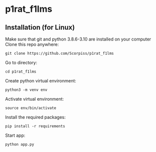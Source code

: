 # p1rat_f1lms
## Installation (for Linux)
  Make sure that git and python 3.8.6-3.10 are installed on your computer
  Clone this repo anywhere:
  ```
  git clone https://github.com/Scorpiss/p1rat_f1lms
  ```
  Go to directory:
  ```
  cd p1rat_f1lms
  ```
  Create python virtual environment:
  ```
  python3 -m venv env
  ```
  Activate virtual environment:
  ```
  source env/bin/activate
  ```
  Install the required packages:
  ```
  pip install -r requirements
  ```
  Start app:
  ```
  python app.py
  ```
